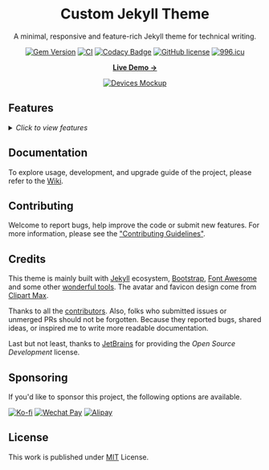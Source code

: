 <div align="center">

  # Custom Jekyll Theme

  A minimal, responsive and feature-rich Jekyll theme for technical writing.

  [![Gem Version](https://img.shields.io/gem/v/jekyll-theme-custom?color=brightgreen)](https://rubygems.org/gems/jekyll-theme-custom)
  [![CI](https://github.com/doctorfree/jekyll-theme-custom/actions/workflows/ci.yml/badge.svg)](https://github.com/doctorfree/jekyll-theme-custom/actions/workflows/ci.yml)
  [![Codacy Badge](https://app.codacy.com/project/badge/Grade/4e556876a3c54d5e8f2d2857c4f43894)](https://www.codacy.com/gh/doctorfree/jekyll-theme-custom/dashboard?utm_source=github.com&amp;utm_medium=referral&amp;utm_content=doctorfree/jekyll-theme-custom&amp;utm_campaign=Badge_Grade)
  [![GitHub license](https://img.shields.io/github/license/doctorfree/jekyll-theme-custom.svg)](https://github.com/doctorfree/jekyll-theme-custom/blob/master/LICENSE)
  [![996.icu](https://img.shields.io/badge/link-996.icu-%23FF4D5B.svg)](https://996.icu)

  [**Live Demo →**][demo]

  [![Devices Mockup](https://custom-img.netlify.app/commons/devices-mockup.png)][demo]

</div>

## Features

<details>
  <summary>
    <i>Click to view features</i>
  </summary>
  <p>

  - Dark / Light Theme Mode
  - Localized UI language
  - Pinned Posts
  - Hierarchical Categories
  - Trending Tags
  - Table of Contents
  - Last Modified Date of Posts
  - Syntax Highlighting
  - Mathematical Expressions
  - Mermaid Diagram & Flowchart
  - Dark / Light Mode Images
  - Embed Videos
  - Disqus / Utterances / Giscus Comments
  - Search
  - Atom Feeds
  - Google Analytics
  - SEO & Performance Optimization

  </p>
</details>

## Documentation

To explore usage, development, and upgrade guide of the project, please refer to
the [Wiki][wiki].

## Contributing

Welcome to report bugs, help improve the code or submit new features.
For more information, please see the ["Contributing Guidelines"][contribute-guide].

## Credits

This theme is mainly built with [Jekyll][jekyllrb] ecosystem,
[Bootstrap][bootstrap], [Font Awesome][icons] and some other [wonderful tools][lib].
The avatar and favicon design come from [Clipart Max][image].

Thanks to all the [contributors][contributors]. Also, folks who submitted issues
or unmerged PRs should not be forgotten. Because they reported bugs, shared ideas,
or inspired me to write more readable documentation.

Last but not least, thanks to [JetBrains][jetbrains] for providing the
_Open Source Development_ license.

## Sponsoring

If you'd like to sponsor this project, the following options are available.

[![Ko-fi](https://img.shields.io/badge/-Buy%20Me%20a%20Coffee-ff5f5f?logo=ko-fi&logoColor=white)](https://ko-fi.com/coteschung)
[![Wechat Pay](https://img.shields.io/badge/-Tip%20Me%20on%20WeChat-brightgreen?logo=wechat&logoColor=white)][donation]
[![Alipay](https://img.shields.io/badge/-Tip%20Me%20on%20Alipay-blue?logo=alipay&logoColor=white)][donation]

## License

This work is published under [MIT][mit] License.

[jekyllrb]: https://jekyllrb.com/
[bootstrap]: https://getbootstrap.com/
[icons]: https://fontawesome.com/
[image]: https://www.clipartmax.com/middle/m2i8b1m2K9Z5m2K9_ant-clipart-childrens-ant-cute/
[demo]: https://doctorfree.github.io/custom-demo/
[wiki]: https://github.com/doctorfree/jekyll-theme-custom/wiki
[contribute-guide]: https://github.com/doctorfree/jekyll-theme-custom/blob/master/.github/CONTRIBUTING.md
[contributors]: https://github.com/doctorfree/jekyll-theme-custom/graphs/contributors
[lib]: https://github.com/doctorfree/custom-static-assets
[jetbrains]: https://www.jetbrains.com/?from=jekyll-theme-custom
[donation]: https://sponsor.cotes.page/
[mit]: https://github.com/doctorfree/jekyll-theme-custom/blob/master/LICENSE

